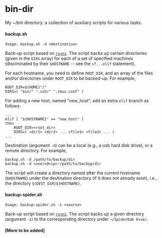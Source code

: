 # bin-dir

My ~/bin directory: a collection of auxiliary scripts for various tasks.

#### backup.sh
~~~~
Usage: backup.sh -d <destination>
~~~~
Back-up script based on [`rsync`](https://linux.die.net/man/1/rsync). The script backs up certain directories (given in the `DIRS` array) for each of a set of specified machines (disciminated by their `$HOSTNAME` -- see the `if...elif` statement). 

For each hostname, you need to define `ROOT_DIR`, and an array of the files and/or directories under `ROOT_DIR` to be backed-up. For example, 

~~~~
ROOT_DIR=${HOME}"/"
DIRS=( "bin/" ".ssh/" ".tmux.conf" )
~~~~

For adding a new host, named "new_host", add an extra `elif` branch as follows:
~~~~
...
elif [ "${HOSTNAME}" == "new_host" ]
then
	ROOT_DIR=<root_dir>
	DIRS=( <dir1> <dir2> ... <file1> <file2> ... )
...
~~~~

Destination (argument `-d`) can be a local (e.g., a usb hard disk drive), or a remote directory. For example,
~~~~
backup.sh -d /path/to/backup/dir
backup.sh -d <user>@<ip>:/path/to/backup/dir
~~~~

The script will create a directory named after the current hostname (`$HOSTNAME`) under the destination directory (if it does not already exist), i.e., the directory `${DEST_DIR}${HOSTNAME}`. 



#### backup-spider.sh
~~~~
Usage: backup-spider.sh -s <source>
~~~~
Back-up script based on [`rsync`](https://linux.die.net/man/1/rsync). The script backs up a given directory (argument `-s`) to the corresponding directory under `~/SpiderOak Hive/`.

#### [More to be added]
